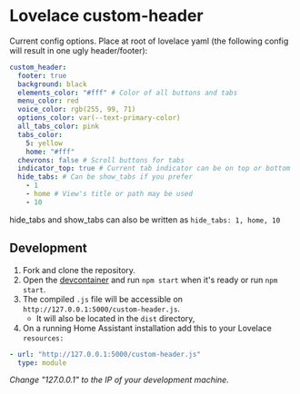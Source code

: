 # Lovelace custom-header

Current config options. Place at root of lovelace yaml (the following config
will result in one ugly header/footer):

```yaml
custom_header:
  footer: true
  background: black
  elements_color: "#fff" # Color of all buttons and tabs
  menu_color: red
  voice_color: rgb(255, 99, 71)
  options_color: var(--text-primary-color)
  all_tabs_color: pink
  tabs_color:
    5: yellow
    home: "#fff"
  chevrons: false # Scroll buttons for tabs
  indicator_top: true # Current tab indicator can be on top or bottom
  hide_tabs: # Can be show_tabs if you prefer
    - 1
    - home # View's title or path may be used
    - 10
```

hide_tabs and show_tabs can also be written as `hide_tabs: 1, home, 10`

## Development

1. Fork and clone the repository.
2. Open the [devcontainer][devcontainer] and run `npm start` when it's ready or
   run `npm start`.
3. The compiled `.js` file will be accessible on
   `http://127.0.0.1:5000/custom-header.js`.
   - It will also be located in the `dist` directory,
4. On a running Home Assistant installation add this to your Lovelace
   `resources:`

```yaml
- url: "http://127.0.0.1:5000/custom-header.js"
  type: module
```

_Change "127.0.0.1" to the IP of your development machine._

<!--Links -->

[devcontainer]: https://code.visualstudio.com/docs/remote/containers
